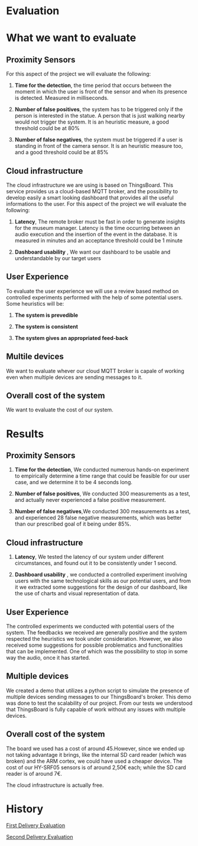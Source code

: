 # Evaluation

# What we want to evaluate 

## Proximity Sensors
For this aspect of the project we will evaluate the following:
	
1. **Time for the detection**, the time period that occurs between the moment in which the user is front of the sensor and when its presence is detected. Measured in milliseconds. 

2. **Number of false positives**, the system has to be triggered only if the person is interested in the statue. A person that is just walking nearby would not trigger the system. It is an heuristic measure, a good threshold could be at 80%

3. **Number of false negatives**, the system must be triggered if a user is standing in front of the camera sensor. It is an heuristic measure too, and a good threshold could be at 85%


## Cloud infrastructure
The cloud infrastructure we are using is based on ThingsBoard. This service provides us a cloud-based MQTT broker, and the possibility to develop easily a  smart looking dashboard that provides all the useful informations to the user.
For this aspect of the project we will evaluate the following:
	
1. **Latency**, The remote broker must be fast in order to generate insights for the museum manager. Latency is the time occurring between an audio execution and the insertion of the event in the database. It is measured in minutes and an acceptance threshold could be 1 minute

2. **Dashboard usability** , We want our dashboard to be usable and understandable by our target users


## User Experience
To evaluate the user experience we will use a review based method on  controlled experiments performed with the help of some potential users.
Some heuristics will be:

1. **The system is prevedible**

2. **The system is consistent**
	
3. **The system gives an appropriated feed-back**

## Multile devices
We want to evaluate whever our cloud MQTT broker is capale of working even when multiple devices are sending messages to it.

## Overall cost of the system
We want to evaluate the cost of our system.

# Results

## Proximity Sensors
1. **Time for the detection**, We conducted numerous hands-on experiment to empirically determine a time range that could be feasible for our user case, and we determine it to be 4 seconds long.

2. **Number of false positives**, We conducted 300 measurements as a test, and actually never experienced a false positive measurement. 

3. **Number of false negatives**,We conducted 300 measurements as a test, and experienced 28 false negative measurements, which was better than our prescribed goal of it being under 85%. 


## Cloud infrastructure

1. **Latency**, We tested the latency of our system under different circumstances, and found out it to be consistently under 1 second.

2. **Dashboard usability** , we conducted a controlled experiment involving users with the same technological skills as our potential users, and from it we extracted some suggestions for the design of our dashboard, like the use of charts and visual representation of data.

## User Experience

The controlled experiments we conducted with potential users of the system. The feedbacks we received are generally positive and the system respected the heuristics we took under consideration. However, we also received some suggestions for possible problematics and functionalities that can be implemented. One of which was the possibility to stop in some way the audio, once it has started.

## Multiple devices
We created a demo that utilizes a python script to simulate the presence of multiple devices sending messages to our ThingsBoard's broker. This demo was done to test the scalability of our project. From our tests we understood that ThingsBoard is fully capable of work without any issues with multiple devices.  

## Overall cost of the system

The board we used has a cost of around 45.However, since we ended up not taking advantage it brings, like the internal SD card reader (which was broken) and the ARM cortex, we could have used a cheaper device. The cost of our HY-SRF05 sensors is of around 2,50€ each; while the SD card reader is of around 7€. 

The cloud infrastructure is actually free.


# History
[First Delivery Evaluation](https://github.com/g185/ArTeller/blob/master/first_presentation/Evaluation.md)

[Second Delivery Evaluation](https://github.com/g185/ArTeller/blob/master/second_presentation/Evaluation.md)
